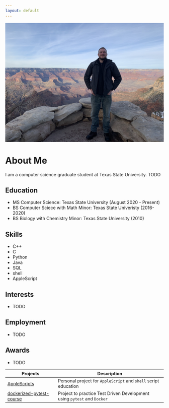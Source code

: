 ```yaml
---
layout: default
---
```


![profilepic](./assets/images/IMG_0113.jpeg)

# About Me

I am a computer science graduate student at Texas State University. TODO

## Education

- MS Computer Science: Texas State University (August 2020 - Present)
- BS Computer Sciece with Math Minor: Texas State Univeristy (2016-2020)
- BS Biology with Chemistry Minor: Texas State University (2010)

## Skills

- C++
- C
- Python
- Java
- SQL
- shell
- AppleScript

## Interests

- TODO
  
## Employment

- TODO
  
## Awards

- TODO

Projects|Description
--------|-----------
[AppleScripts](https://github.com/kevin-funderburg/AppleScripts)|Personal project for `AppleScript` and `shell` script education
[dockerized-pytest-course](https://github.com/kevin-funderburg/dockerized-pytest-course)|Project to practice Test Driven Development using `pytest` and `Docker`
